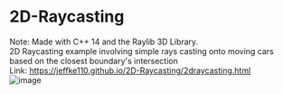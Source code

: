 # 2D-Raycasting
Note: Made with C++ 14 and the Raylib 3D Library.
<br>
2D Raycasting example involving simple rays casting onto moving cars based on the closest boundary's intersection
<br>
Link: https://jeffke110.github.io/2D-Raycasting/2draycasting.html
<br>
![image](https://github.com/jeffke110/2D-Raycasting/assets/80783850/1e1af644-a917-4298-b50d-2cf9af03d9b3)
